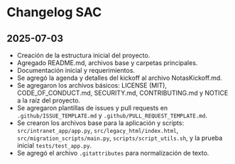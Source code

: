 # Changelog SAC

## 2025-07-03

- Creación de la estructura inicial del proyecto.
- Agregado README.md, archivos base y carpetas principales.
- Documentación inicial y requerimientos.
- Se agregó la agenda y detalles del kickoff al archivo NotasKickoff.md.
- Se agregaron los archivos básicos: LICENSE (MIT), CODE_OF_CONDUCT.md, SECURITY.md, CONTRIBUTING.md y NOTICE a la raíz del proyecto.
- Se agregaron plantillas de issues y pull requests en `.github/ISSUE_TEMPLATE.md` y `.github/PULL_REQUEST_TEMPLATE.md`.
- Se crearon los archivos base para la aplicación y scripts: `src/intranet_app/app.py`, `src/legacy_html/index.html`, `src/migration_scripts/main.py`, `scripts/script_utils.sh`, y la prueba inicial `tests/test_app.py`.
- Se agregó el archivo `.gitattributes` para normalización de texto.

